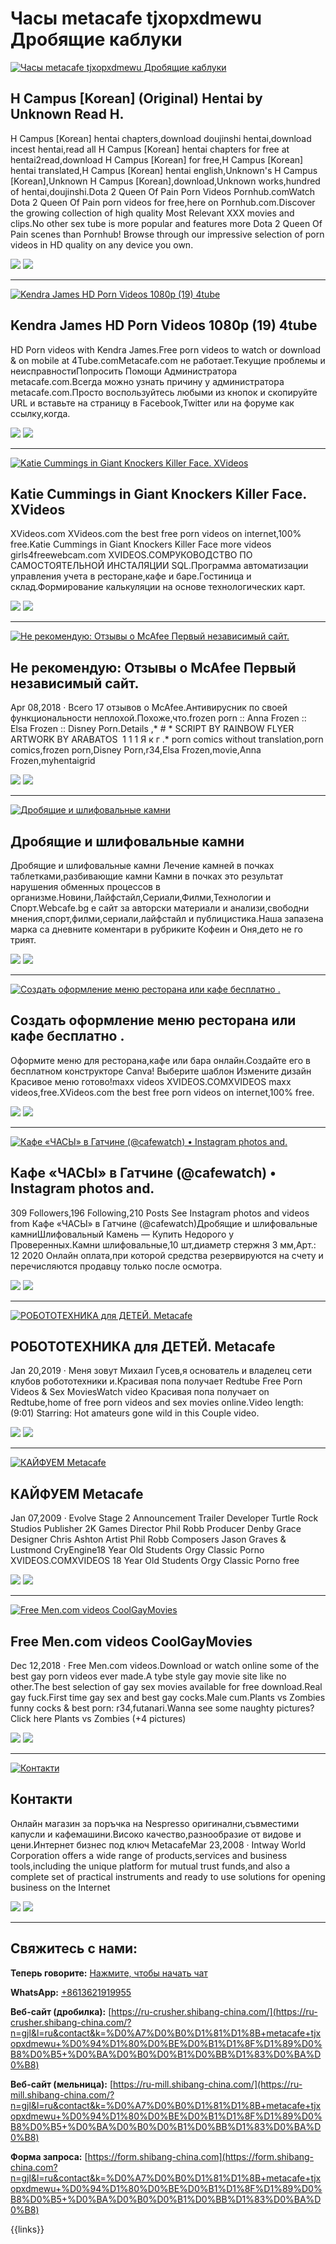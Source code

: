 # Часы metacafe tjxopxdmewu Дробящие каблуки

<a href="https://swt.shibang-china.com/?n=gjl&l=ru&img&k=%D0%A7%D0%B0%D1%81%D1%8B+metacafe+tjxopxdmewu+%D0%94%D1%80%D0%BE%D0%B1%D1%8F%D1%89%D0%B8%D0%B5+%D0%BA%D0%B0%D0%B1%D0%BB%D1%83%D0%BA%D0%B8" target="_blank">![Часы metacafe tjxopxdmewu Дробящие каблуки](http://static.shibang-china.com/all-800x300/28.jpg)</a>

## H Campus [Korean] (Original) Hentai by Unknown Read H.
H Campus [Korean] hentai chapters,download doujinshi hentai,download incest hentai,read all H Campus [Korean] hentai chapters for free at hentai2read,download H Campus [Korean] for free,H Campus [Korean] hentai translated,H Campus [Korean] hentai english,Unknown's H Campus [Korean],Unknown H Campus [Korean],download,Unknown works,hundred of hentai,doujinshi.Dota 2 Queen Of Pain Porn Videos Pornhub.comWatch Dota 2 Queen Of Pain porn videos for free,here on Pornhub.com.Discover the growing collection of high quality Most Relevant XXX movies and clips.No other sex tube is more popular and features more Dota 2 Queen Of Pain scenes than Pornhub! Browse through our impressive selection of porn videos in HD quality on any device you own.


<a href="https://whatsapp.shibangsoft.com/WhatsApp.php" target="_blank" title="WhatsApp">![](http://static.shibang-china.com/icon/whatsapp.png)</a> <a href="https://swt.shibang-china.com/?n=gjl&l=ru&icon&k=%D0%A7%D0%B0%D1%81%D1%8B+metacafe+tjxopxdmewu+%D0%94%D1%80%D0%BE%D0%B1%D1%8F%D1%89%D0%B8%D0%B5+%D0%BA%D0%B0%D0%B1%D0%BB%D1%83%D0%BA%D0%B8" target="_blank">![](http://static.shibang-china.com/icon/chat-ru.png)</a>

---

<a href="https://swt.shibang-china.com/?n=gjl&l=ru&img&k=%D0%A7%D0%B0%D1%81%D1%8B+metacafe+tjxopxdmewu+%D0%94%D1%80%D0%BE%D0%B1%D1%8F%D1%89%D0%B8%D0%B5+%D0%BA%D0%B0%D0%B1%D0%BB%D1%83%D0%BA%D0%B8" target="_blank">![Kendra James HD Porn Videos 1080p (19) 4tube](http://static.shibang-china.com/all-800x300/337.jpg)</a>

## Kendra James HD Porn Videos 1080p (19) 4tube
HD Porn videos with Kendra James.Free porn videos to watch or download & on mobile at 4Tube.comMetacafe.com не работает.Текущие проблемы и неисправностиПопросить Помощи Администратора metacafe.com.Всегда можно узнать причину у администратора metacafe.com.Просто воспользуйтесь любыми из кнопок и скопируйте URL и вставьте на страницу в Facebook,Twitter или на форуме как ссылку,когда.


<a href="https://whatsapp.shibangsoft.com/WhatsApp.php" target="_blank" title="WhatsApp">![](http://static.shibang-china.com/icon/whatsapp.png)</a> <a href="https://swt.shibang-china.com/?n=gjl&l=ru&icon&k=%D0%A7%D0%B0%D1%81%D1%8B+metacafe+tjxopxdmewu+%D0%94%D1%80%D0%BE%D0%B1%D1%8F%D1%89%D0%B8%D0%B5+%D0%BA%D0%B0%D0%B1%D0%BB%D1%83%D0%BA%D0%B8" target="_blank">![](http://static.shibang-china.com/icon/chat-ru.png)</a>

---

<a href="https://swt.shibang-china.com/?n=gjl&l=ru&img&k=%D0%A7%D0%B0%D1%81%D1%8B+metacafe+tjxopxdmewu+%D0%94%D1%80%D0%BE%D0%B1%D1%8F%D1%89%D0%B8%D0%B5+%D0%BA%D0%B0%D0%B1%D0%BB%D1%83%D0%BA%D0%B8" target="_blank">![Katie Cummings in Giant Knockers Killer Face. XVideos](http://static.shibang-china.com/all-800x300/375.jpg)</a>

## Katie Cummings in Giant Knockers Killer Face. XVideos
XVideos.com XVideos.com the best free porn videos on internet,100% free.Katie Cummings in Giant Knockers Killer Face more videos girls4freewebcam.com XVIDEOS.COMРУКОВОДСТВО ПО САМОСТОЯТЕЛЬНОЙ ИНСТАЛЯЦИИ SQL.Программа автоматизации управления учета в ресторане,кафе и баре.Гостиница и склад.Формирование калькуляции на основе технологических карт.


<a href="https://whatsapp.shibangsoft.com/WhatsApp.php" target="_blank" title="WhatsApp">![](http://static.shibang-china.com/icon/whatsapp.png)</a> <a href="https://swt.shibang-china.com/?n=gjl&l=ru&icon&k=%D0%A7%D0%B0%D1%81%D1%8B+metacafe+tjxopxdmewu+%D0%94%D1%80%D0%BE%D0%B1%D1%8F%D1%89%D0%B8%D0%B5+%D0%BA%D0%B0%D0%B1%D0%BB%D1%83%D0%BA%D0%B8" target="_blank">![](http://static.shibang-china.com/icon/chat-ru.png)</a>

---

<a href="https://swt.shibang-china.com/?n=gjl&l=ru&img&k=%D0%A7%D0%B0%D1%81%D1%8B+metacafe+tjxopxdmewu+%D0%94%D1%80%D0%BE%D0%B1%D1%8F%D1%89%D0%B8%D0%B5+%D0%BA%D0%B0%D0%B1%D0%BB%D1%83%D0%BA%D0%B8" target="_blank">![Не рекомендую: Отзывы о McAfee Первый независимый сайт.](http://static.shibang-china.com/all-800x300/428.jpg)</a>

## Не рекомендую: Отзывы о McAfee Первый независимый сайт.
Apr 08,2018 · Всего 17 отзывов о McAfee.Антивирусник по своей функциональности неплохой.Похоже,что.frozen porn :: Anna Frozen :: Elsa Frozen :: Disney Porn.Details ﻿,* # * SCRIPT BY RAINBOW FLYER ARTWORK BY ARABATOS ﻿ 1 1 1 Я к г .* porn comics without translation,porn comics,frozen porn,Disney Porn,r34,Elsa Frozen,movie,Anna Frozen,myhentaigrid


<a href="https://whatsapp.shibangsoft.com/WhatsApp.php" target="_blank" title="WhatsApp">![](http://static.shibang-china.com/icon/whatsapp.png)</a> <a href="https://swt.shibang-china.com/?n=gjl&l=ru&icon&k=%D0%A7%D0%B0%D1%81%D1%8B+metacafe+tjxopxdmewu+%D0%94%D1%80%D0%BE%D0%B1%D1%8F%D1%89%D0%B8%D0%B5+%D0%BA%D0%B0%D0%B1%D0%BB%D1%83%D0%BA%D0%B8" target="_blank">![](http://static.shibang-china.com/icon/chat-ru.png)</a>

---

<a href="https://swt.shibang-china.com/?n=gjl&l=ru&img&k=%D0%A7%D0%B0%D1%81%D1%8B+metacafe+tjxopxdmewu+%D0%94%D1%80%D0%BE%D0%B1%D1%8F%D1%89%D0%B8%D0%B5+%D0%BA%D0%B0%D0%B1%D0%BB%D1%83%D0%BA%D0%B8" target="_blank">![Дробящие и шлифовальные камни](http://static.shibang-china.com/all-800x300/450.jpg)</a>

## Дробящие и шлифовальные камни
Дробящие и шлифовальные камни Лечение камней в почках таблетками,разбивающие камни Камни в почках это результат нарушения обменных процессов в организме.Новини,Лайфстайл,Сериали,Филми,Технологии и Спорт.Webcafe.bg е сайт за авторски материали и анализи,свободни мнения,спорт,филми,сериали,лайфстайл и публицистика.Наша запазена марка са дневните коментари в рубриките Кофеин и Оня,дето не го трият.


<a href="https://whatsapp.shibangsoft.com/WhatsApp.php" target="_blank" title="WhatsApp">![](http://static.shibang-china.com/icon/whatsapp.png)</a> <a href="https://swt.shibang-china.com/?n=gjl&l=ru&icon&k=%D0%A7%D0%B0%D1%81%D1%8B+metacafe+tjxopxdmewu+%D0%94%D1%80%D0%BE%D0%B1%D1%8F%D1%89%D0%B8%D0%B5+%D0%BA%D0%B0%D0%B1%D0%BB%D1%83%D0%BA%D0%B8" target="_blank">![](http://static.shibang-china.com/icon/chat-ru.png)</a>

---

<a href="https://swt.shibang-china.com/?n=gjl&l=ru&img&k=%D0%A7%D0%B0%D1%81%D1%8B+metacafe+tjxopxdmewu+%D0%94%D1%80%D0%BE%D0%B1%D1%8F%D1%89%D0%B8%D0%B5+%D0%BA%D0%B0%D0%B1%D0%BB%D1%83%D0%BA%D0%B8" target="_blank">![Создать оформление меню ресторана или кафе бесплатно .](http://static.shibang-china.com/all-800x300/426.jpg)</a>

## Создать оформление меню ресторана или кафе бесплатно .
Оформите меню для ресторана,кафе или бара онлайн.Создайте его в бесплатном конструкторе Canva! Выберите шаблон Измените дизайн Красивое меню готово!maxx videos XVIDEOS.COMXVIDEOS maxx videos,free.XVideos.com the best free porn videos on internet,100% free.


<a href="https://whatsapp.shibangsoft.com/WhatsApp.php" target="_blank" title="WhatsApp">![](http://static.shibang-china.com/icon/whatsapp.png)</a> <a href="https://swt.shibang-china.com/?n=gjl&l=ru&icon&k=%D0%A7%D0%B0%D1%81%D1%8B+metacafe+tjxopxdmewu+%D0%94%D1%80%D0%BE%D0%B1%D1%8F%D1%89%D0%B8%D0%B5+%D0%BA%D0%B0%D0%B1%D0%BB%D1%83%D0%BA%D0%B8" target="_blank">![](http://static.shibang-china.com/icon/chat-ru.png)</a>

---

<a href="https://swt.shibang-china.com/?n=gjl&l=ru&img&k=%D0%A7%D0%B0%D1%81%D1%8B+metacafe+tjxopxdmewu+%D0%94%D1%80%D0%BE%D0%B1%D1%8F%D1%89%D0%B8%D0%B5+%D0%BA%D0%B0%D0%B1%D0%BB%D1%83%D0%BA%D0%B8" target="_blank">![Кафе «ЧАСЫ» в Гатчине (@cafewatch) • Instagram photos and.](http://static.shibang-china.com/all-800x300/557.jpg)</a>

## Кафе «ЧАСЫ» в Гатчине (@cafewatch) • Instagram photos and.
309 Followers,196 Following,210 Posts See Instagram photos and videos from Кафе «ЧАСЫ» в Гатчине (@cafewatch)Дробящие и шлифовальные камниШлифовальный Камень — Купить Недорого у Проверенных.Камни шлифовальные,10 шт,диаметр стержня 3 мм,Арт.: 12 2020 Онлайн оплата,при которой средства резервируются на счету и перечисляются продавцу только после осмотра.


<a href="https://whatsapp.shibangsoft.com/WhatsApp.php" target="_blank" title="WhatsApp">![](http://static.shibang-china.com/icon/whatsapp.png)</a> <a href="https://swt.shibang-china.com/?n=gjl&l=ru&icon&k=%D0%A7%D0%B0%D1%81%D1%8B+metacafe+tjxopxdmewu+%D0%94%D1%80%D0%BE%D0%B1%D1%8F%D1%89%D0%B8%D0%B5+%D0%BA%D0%B0%D0%B1%D0%BB%D1%83%D0%BA%D0%B8" target="_blank">![](http://static.shibang-china.com/icon/chat-ru.png)</a>

---

<a href="https://swt.shibang-china.com/?n=gjl&l=ru&img&k=%D0%A7%D0%B0%D1%81%D1%8B+metacafe+tjxopxdmewu+%D0%94%D1%80%D0%BE%D0%B1%D1%8F%D1%89%D0%B8%D0%B5+%D0%BA%D0%B0%D0%B1%D0%BB%D1%83%D0%BA%D0%B8" target="_blank">![РОБОТОТЕХНИКА для ДЕТЕЙ. Metacafe](http://static.shibang-china.com/all-800x300/795.jpg)</a>

## РОБОТОТЕХНИКА для ДЕТЕЙ. Metacafe
Jan 20,2019 · Меня зовут Михаил Гусев,я основатель и владелец сети клубов робототехники и.Красивая попа получает Redtube Free Porn Videos & Sex MoviesWatch video Красивая попа получает on Redtube,home of free porn videos and sex movies online.Video length: (9:01) Starring: Hot amateurs gone wild in this Couple video.


<a href="https://whatsapp.shibangsoft.com/WhatsApp.php" target="_blank" title="WhatsApp">![](http://static.shibang-china.com/icon/whatsapp.png)</a> <a href="https://swt.shibang-china.com/?n=gjl&l=ru&icon&k=%D0%A7%D0%B0%D1%81%D1%8B+metacafe+tjxopxdmewu+%D0%94%D1%80%D0%BE%D0%B1%D1%8F%D1%89%D0%B8%D0%B5+%D0%BA%D0%B0%D0%B1%D0%BB%D1%83%D0%BA%D0%B8" target="_blank">![](http://static.shibang-china.com/icon/chat-ru.png)</a>

---

<a href="https://swt.shibang-china.com/?n=gjl&l=ru&img&k=%D0%A7%D0%B0%D1%81%D1%8B+metacafe+tjxopxdmewu+%D0%94%D1%80%D0%BE%D0%B1%D1%8F%D1%89%D0%B8%D0%B5+%D0%BA%D0%B0%D0%B1%D0%BB%D1%83%D0%BA%D0%B8" target="_blank">![КАЙФУЕМ Metacafe](http://static.shibang-china.com/all-800x300/635.jpg)</a>

## КАЙФУЕМ Metacafe
Jan 07,2009 · Evolve Stage 2 Announcement Trailer Developer Turtle Rock Studios Publisher 2K Games Director Phil Robb Producer Denby Grace Designer Chris Ashton Artist Phil Robb Composers Jason Graves & Lustmond CryEngine18 Year Old Students Orgy Classic Porno XVIDEOS.COMXVIDEOS 18 Year Old Students Orgy Classic Porno free


<a href="https://whatsapp.shibangsoft.com/WhatsApp.php" target="_blank" title="WhatsApp">![](http://static.shibang-china.com/icon/whatsapp.png)</a> <a href="https://swt.shibang-china.com/?n=gjl&l=ru&icon&k=%D0%A7%D0%B0%D1%81%D1%8B+metacafe+tjxopxdmewu+%D0%94%D1%80%D0%BE%D0%B1%D1%8F%D1%89%D0%B8%D0%B5+%D0%BA%D0%B0%D0%B1%D0%BB%D1%83%D0%BA%D0%B8" target="_blank">![](http://static.shibang-china.com/icon/chat-ru.png)</a>

---

<a href="https://swt.shibang-china.com/?n=gjl&l=ru&img&k=%D0%A7%D0%B0%D1%81%D1%8B+metacafe+tjxopxdmewu+%D0%94%D1%80%D0%BE%D0%B1%D1%8F%D1%89%D0%B8%D0%B5+%D0%BA%D0%B0%D0%B1%D0%BB%D1%83%D0%BA%D0%B8" target="_blank">![Free Men.com videos CoolGayMovies](http://static.shibang-china.com/all-800x300/274.jpg)</a>

## Free Men.com videos CoolGayMovies
Dec 12,2018 · Free Men.com videos.Download or watch online some of the best gay porn videos ever made.A tybe style gay movie site like no other.The best selection of gay sex movies available for free download.Real gay fuck.First time gay sex and best gay cocks.Male cum.Plants vs Zombies funny cocks & best porn: r34,futanari.Wanna see some naughty pictures? Click here Plants vs Zombies (+4 pictures)


<a href="https://whatsapp.shibangsoft.com/WhatsApp.php" target="_blank" title="WhatsApp">![](http://static.shibang-china.com/icon/whatsapp.png)</a> <a href="https://swt.shibang-china.com/?n=gjl&l=ru&icon&k=%D0%A7%D0%B0%D1%81%D1%8B+metacafe+tjxopxdmewu+%D0%94%D1%80%D0%BE%D0%B1%D1%8F%D1%89%D0%B8%D0%B5+%D0%BA%D0%B0%D0%B1%D0%BB%D1%83%D0%BA%D0%B8" target="_blank">![](http://static.shibang-china.com/icon/chat-ru.png)</a>

---

<a href="https://swt.shibang-china.com/?n=gjl&l=ru&img&k=%D0%A7%D0%B0%D1%81%D1%8B+metacafe+tjxopxdmewu+%D0%94%D1%80%D0%BE%D0%B1%D1%8F%D1%89%D0%B8%D0%B5+%D0%BA%D0%B0%D0%B1%D0%BB%D1%83%D0%BA%D0%B8" target="_blank">![Контакти](http://static.shibang-china.com/all-800x300/1297.jpg)</a>

## Контакти
Онлайн магазин за поръчка на Nespresso оригинални,съвместими капусли и кафемашини.Високо качество,разнообразие от видове и цени.Интернет бизнес под ключ MetacafeMar 23,2008 · Intway World Corporation offers a wide range of products,services and business tools,including the unique platform for mutual trust funds,and also a complete set of practical instruments and ready to use solutions for opening business on the Internet


<a href="https://whatsapp.shibangsoft.com/WhatsApp.php" target="_blank" title="WhatsApp">![](http://static.shibang-china.com/icon/whatsapp.png)</a> <a href="https://swt.shibang-china.com/?n=gjl&l=ru&icon&k=%D0%A7%D0%B0%D1%81%D1%8B+metacafe+tjxopxdmewu+%D0%94%D1%80%D0%BE%D0%B1%D1%8F%D1%89%D0%B8%D0%B5+%D0%BA%D0%B0%D0%B1%D0%BB%D1%83%D0%BA%D0%B8" target="_blank">![](http://static.shibang-china.com/icon/chat-ru.png)</a>

---
## Свяжитесь с нами:

**Теперь говорите:** [Нажмите, чтобы начать чат](https://swt.shibang-china.com?n=gjl&l=ru&contact&k=%D0%A7%D0%B0%D1%81%D1%8B+metacafe+tjxopxdmewu+%D0%94%D1%80%D0%BE%D0%B1%D1%8F%D1%89%D0%B8%D0%B5+%D0%BA%D0%B0%D0%B1%D0%BB%D1%83%D0%BA%D0%B8)

**WhatsApp:**  [+8613621919955](https://whatsapp.shibangsoft.com/WhatsApp.php)

**Веб-сайт (дробилка):** [https://ru-crusher.shibang-china.com/](https://ru-crusher.shibang-china.com/?n=gjl&l=ru&contact&k=%D0%A7%D0%B0%D1%81%D1%8B+metacafe+tjxopxdmewu+%D0%94%D1%80%D0%BE%D0%B1%D1%8F%D1%89%D0%B8%D0%B5+%D0%BA%D0%B0%D0%B1%D0%BB%D1%83%D0%BA%D0%B8)

**Веб-сайт (мельница):** [https://ru-mill.shibang-china.com/](https://ru-mill.shibang-china.com/?n=gjl&l=ru&contact&k=%D0%A7%D0%B0%D1%81%D1%8B+metacafe+tjxopxdmewu+%D0%94%D1%80%D0%BE%D0%B1%D1%8F%D1%89%D0%B8%D0%B5+%D0%BA%D0%B0%D0%B1%D0%BB%D1%83%D0%BA%D0%B8)

**Форма запроса:** [https://form.shibang-china.com](https://form.shibang-china.com?n=gjl&l=ru&contact&k=%D0%A7%D0%B0%D1%81%D1%8B+metacafe+tjxopxdmewu+%D0%94%D1%80%D0%BE%D0%B1%D1%8F%D1%89%D0%B8%D0%B5+%D0%BA%D0%B0%D0%B1%D0%BB%D1%83%D0%BA%D0%B8)

{{links}}